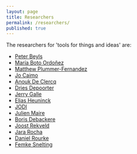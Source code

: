 ```yaml
---
layout: page
title: Researchers
permalink: /researchers/
published: true
---
```

The researchers for 'tools for things and ideas' are:

- <a href="https://www.peterbeyls.net/" target="_blank">Peter Beyls</a>
- <a href="http://laboratorium.bio" target="_blank">María Boto Ordoñez</a>
- <a href="http://www.plummerfernandez.com/" target="_blank">Matthew Plummer-Fernandez</a>
- <a href="http://jocaimo.blogspot.com/" target="_blank">Jo Caimo</a>
- <a href="https://portapak.be/" target="_blank">Anouk De Clercq</a>
- <a href="https://driesdepoorter.be/" target="_blank">Dries Depoorter</a>
- <a href="https://jerrygalle.com/" target="_blank">Jerry Galle</a>
- <a href="http://eliasheuninck.be/" target="_blank">Elias Heuninck</a>
- <a href="http://wwwwwwwww.jodi.org/" target="_blank">JODI</a>
- <a href="http://julienmaire.blogspot.com/" target="_blank">Julien Maire</a>
- <a href="http://v2.nl/archive/people/boris-debackere/" target="_blank">Boris Debackere</a>
- <a href="http://www.joostrekveld.net/" target="_blank">Joost Rekveld</a>
- <a href="http://jararocha.blogspot.com/" target="_blank">Jara Rocha</a>
- <a href="http://machinemachine.net/" target="_blank">Daniel Rourke</a>
- <a href="http://snelting.domainepublic.net/" target="_blank">Femke Snelting</a>
